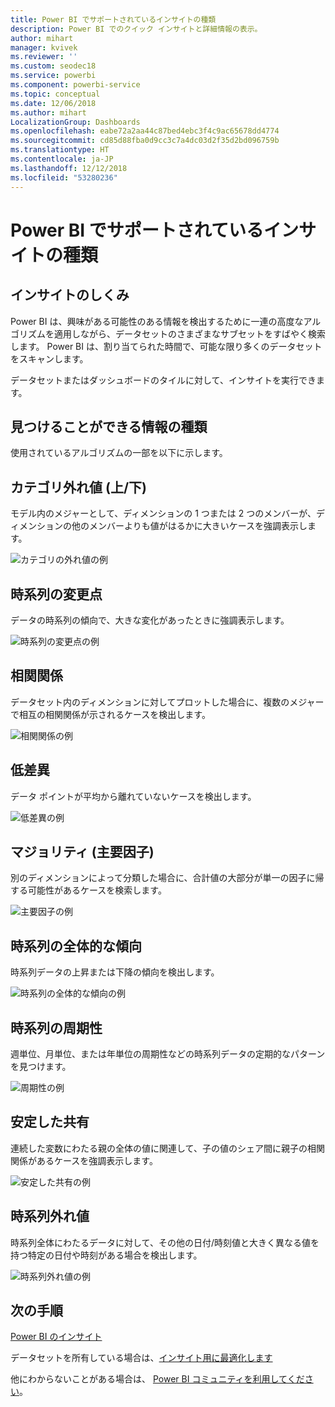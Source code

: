 ```yaml
---
title: Power BI でサポートされているインサイトの種類
description: Power BI でのクイック インサイトと詳細情報の表示。
author: mihart
manager: kvivek
ms.reviewer: ''
ms.custom: seodec18
ms.service: powerbi
ms.component: powerbi-service
ms.topic: conceptual
ms.date: 12/06/2018
ms.author: mihart
LocalizationGroup: Dashboards
ms.openlocfilehash: eabe72a2aa44c87bed4ebc3f4c9ac65678dd4774
ms.sourcegitcommit: cd85d88fba0d9cc3c7a4dc03d2f35d2bd096759b
ms.translationtype: HT
ms.contentlocale: ja-JP
ms.lasthandoff: 12/12/2018
ms.locfileid: "53280236"
---
```

# <a name="types-of-insights-supported-by-power-bi"></a>Power BI でサポートされているインサイトの種類
## <a name="how-does-insights-work"></a>インサイトのしくみ
Power BI は、興味がある可能性のある情報を検出するために一連の高度なアルゴリズムを適用しながら、データセットのさまざまなサブセットをすばやく検索します。 Power BI は、割り当てられた時間で、可能な限り多くのデータセットをスキャンします。

データセットまたはダッシュボードのタイルに対して、インサイトを実行できます。   

## <a name="what-types-of-insights-can-we-find"></a>見つけることができる情報の種類
使用されているアルゴリズムの一部を以下に示します。

## <a name="category-outliers-topbottom"></a>カテゴリ外れ値 (上/下)
モデル内のメジャーとして、ディメンションの 1 つまたは 2 つのメンバーが、ディメンションの他のメンバーよりも値がはるかに大きいケースを強調表示します。  

![カテゴリの外れ値の例](./media/end-user-insight-types/pbi_auto_insight_types_category_outliers.png)

## <a name="change-points-in-a-time-series"></a>時系列の変更点
データの時系列の傾向で、大きな変化があったときに強調表示します。

![時系列の変更点の例](./media/end-user-insight-types/pbi_auto_insight_types_changepoint.png)

## <a name="correlation"></a>相関関係
データセット内のディメンションに対してプロットした場合に、複数のメジャーで相互の相関関係が示されるケースを検出します。

![相関関係の例](./media/end-user-insight-types/pbi_auto_insight_types_correlation.png)

## <a name="low-variance"></a>低差異
データ ポイントが平均から離れていないケースを検出します。

![低差異の例](./media/end-user-insight-types/power-bi-low-variance.png)

## <a name="majority-major-factors"></a>マジョリティ (主要因子)
別のディメンションによって分類した場合に、合計値の大部分が単一の因子に帰する可能性があるケースを検索します。  

![主要因子の例](./media/end-user-insight-types/pbi_auto_insight_types_majority.png)

## <a name="overall-trends-in-time-series"></a>時系列の全体的な傾向
時系列データの上昇または下降の傾向を検出します。

![時系列の全体的な傾向の例](./media/end-user-insight-types/pbi_auto_insight_types_trend.png)

## <a name="seasonality-in-time-series"></a>時系列の周期性
週単位、月単位、または年単位の周期性などの時系列データの定期的なパターンを見つけます。

![周期性の例](./media/end-user-insight-types/pbi_auto_insight_types_seasonality_new.png)

## <a name="steady-share"></a>安定した共有
連続した変数にわたる親の全体の値に関連して、子の値のシェア間に親子の相関関係があるケースを強調表示します。

![安定した共有の例](./media/end-user-insight-types/pbi_auto_insight_types_steadyshare.png)

## <a name="time-series-outliers"></a>時系列外れ値
時系列全体にわたるデータに対して、その他の日付/時刻値と大きく異なる値を持つ特定の日付や時刻がある場合を検出します。

![時系列外れ値の例](./media/end-user-insight-types/pbi_auto_insight_types_time_series_outliers.png)

## <a name="next-steps"></a>次の手順
[Power BI のインサイト](end-user-insights.md)

データセットを所有している場合は、[インサイト用に最適化します](../service-insights-optimize.md)

他にわからないことがある場合は、 [Power BI コミュニティを利用してください](http://community.powerbi.com/)。

